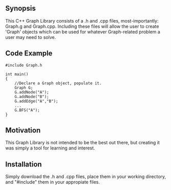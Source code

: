 ## Synopsis

This C++ Graph Library consists of a .h and .cpp files, most-importantly: Graph.g and Graph.cpp. Including these files will allow the user to create 'Graph' objects which can be used for whatever Graph-related problem a user may need to solve.
 
## Code Example

	#include Graph.h
	
	int main()
	{
		//Declare a Graph object, populate it.	
		Graph G;
		G.addNode("A"); 
		G.addNode("B");
		G.addEdge("A","B");
		...
		G.BFS("A");
	}

## Motivation

This Graph Library is not intended to be the best out there, but creating it was simply a tool for learning and interest. 

## Installation

Simply download the .h and .cpp files, place them in your working directory, and "#include" them in your appropiate files.

